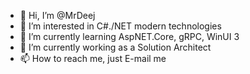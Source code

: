 - 👋 Hi, I’m @MrDeej
- 👀 I’m interested in C#./NET modern technologies
- 🌱 I’m currently learning AspNET.Core, gRPC, WinUI 3
- 💞️ I’m currently working as a Solution Architect
- 📫 How to reach me, just E-mail me

